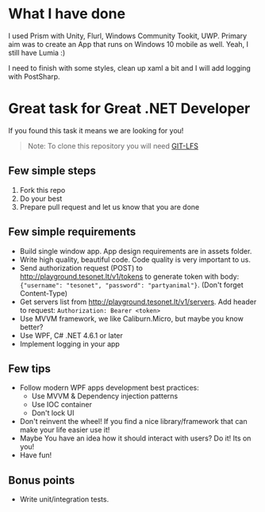 # What I have done

I used Prism with Unity, Flurl, Windows Community Tookit, UWP.
Primary aim was to create an App that runs on Windows 10 mobile as well. Yeah, I still have Lumia :)

I need to finish with some styles, clean up xaml a bit and I will add logging with PostSharp.

# Great task for Great .NET Developer

If you found this task it means we are looking for you!

> Note: To clone this repository you will need [GIT-LFS](https://git-lfs.github.com/)

## Few simple steps

1. Fork this repo
2. Do your best
3. Prepare pull request and let us know that you are done

## Few simple requirements

- Build single window app. App design requirements are in assets folder.
- Write high quality, beautiful code. Code quality is very important to us.
- Send authorization request (POST) to http://playground.tesonet.lt/v1/tokens to generate token with body: `{"username": "tesonet", "password": "partyanimal"}`. (Don't forget Content-Type)
- Get servers list from http://playground.tesonet.lt/v1/servers. Add header to request: `Authorization: Bearer <token>`
- Use MVVM framework, we like Caliburn.Micro, but maybe you know better?
- Use WPF, C# .NET 4.6.1 or later
- Implement logging in your app

## Few tips
- Follow modern WPF apps development best practices:
  - Use MVVM & Dependency injection patterns
  - Use IOC container
  - Don't lock UI
- Don't reinvent the wheel! If you find a nice library/framework that can make your life easier use it!
- Maybe You have an idea how it should interact with users? Do it! Its on you!
- Have fun!

## Bonus points
- Write unit/integration tests.

